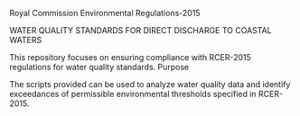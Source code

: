 
Royal Commission Environmental Regulations-2015

WATER QUALITY STANDARDS FOR DIRECT DISCHARGE TO COASTAL WATERS

This repository focuses on ensuring compliance with RCER-2015 regulations for water quality standards.
Purpose

The scripts provided can be used to analyze water quality data and identify exceedances of permissible environmental thresholds specified in RCER-2015.
